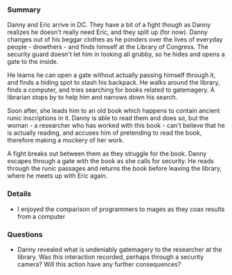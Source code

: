 ### Summary
Danny and Eric arrive in DC. They have a bit of a fight though as Danny realizes he doesn't really need Eric, and they split up (for now). Danny changes out of his beggar clothes as he ponders over the lives of everyday people - drowthers - and finds himself at the Library of Congress. The security guard doesn't let him in looking all grubby, so he hides and opens a gate to the inside.

He learns he can open a gate without actually passing himself through it, and finds a hiding spot to stash his backpack. He walks around the library, finds a computer, and tries searching for books related to gatemagery. A librarian stops by to help him and narrows down his search. 

Soon after, she leads him to an old book which happens to contain ancient runic inscriptions in it. Danny is able to read them and does so, but the woman - a researcher who has worked with this book - can't believe that he is actually reading, and accuses him of pretending to read the book, therefore making a mockery of her work.

A fight breaks out between them as they struggle for the book. Danny escapes through a gate with the book as she calls for security. He reads through the runic passages and returns the book before leaving the library, where he meets up with Eric again.



### Details
* I enjoyed the comparison of programmers to mages as they coax results from a computer 


### Questions
* Danny revealed what is undeniably gatemagery to the researcher at the library. Was this interaction recorded, perhaps through a security camera? Will this action have any further consequences?